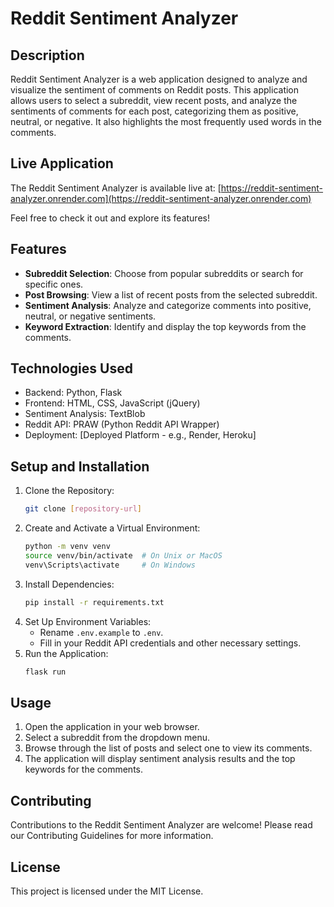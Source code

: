 # Reddit Sentiment Analyzer

## Description

Reddit Sentiment Analyzer is a web application designed to analyze and visualize the sentiment of comments on Reddit posts. This application allows users to select a subreddit, view recent posts, and analyze the sentiments of comments for each post, categorizing them as positive, neutral, or negative. It also highlights the most frequently used words in the comments.

## Live Application

The Reddit Sentiment Analyzer is available live at: [https://reddit-sentiment-analyzer.onrender.com](https://reddit-sentiment-analyzer.onrender.com)

Feel free to check it out and explore its features!

## Features

- **Subreddit Selection**: Choose from popular subreddits or search for specific ones.
- **Post Browsing**: View a list of recent posts from the selected subreddit.
- **Sentiment Analysis**: Analyze and categorize comments into positive, neutral, or negative sentiments.
- **Keyword Extraction**: Identify and display the top keywords from the comments.

## Technologies Used

- Backend: Python, Flask
- Frontend: HTML, CSS, JavaScript (jQuery)
- Sentiment Analysis: TextBlob
- Reddit API: PRAW (Python Reddit API Wrapper)
- Deployment: [Deployed Platform - e.g., Render, Heroku]

## Setup and Installation

1. Clone the Repository:
    ```bash
    git clone [repository-url]
    ```
2. Create and Activate a Virtual Environment:
    ```bash
    python -m venv venv
    source venv/bin/activate  # On Unix or MacOS
    venv\Scripts\activate     # On Windows
    ```
3. Install Dependencies:
    ```bash
    pip install -r requirements.txt
    ```
4. Set Up Environment Variables:
    - Rename `.env.example` to `.env`.
    - Fill in your Reddit API credentials and other necessary settings.
5. Run the Application:
    ```bash
    flask run
    ```

## Usage

1. Open the application in your web browser.
2. Select a subreddit from the dropdown menu.
3. Browse through the list of posts and select one to view its comments.
4. The application will display sentiment analysis results and the top keywords for the comments.

## Contributing

Contributions to the Reddit Sentiment Analyzer are welcome! Please read our Contributing Guidelines for more information.

## License

This project is licensed under the MIT License.

